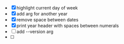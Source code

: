 - [X] highlight current day of week
- [X] add arg for another year
- [X] remove space between dates
- [X] print year header with spaces between numerals
- [ ] add --version arg
- [ ] 
